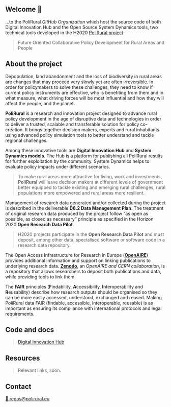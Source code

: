 ## Welcome 👋

...to the PoliRural *GitHub Organization* which host the source code of both Digital Innovation Hub and the Open Source System Dynamics tools, two technical tools developed in the H2020 [PoliRural project](https://polirural.eu/):

>Future Oriented Collaborative Policy Development for Rural Areas and People

## About the project

Depopulation, land abandonment and the loss of biodiversity in rural areas are changes that may proceed very slowly yet are often irreversible. In order for policymakers to solve these challenges, they need to know if current policy instruments are effective, who is benefiting from them and in what measure, what driving forces will be most influential and how they will affect the people, and the planet.

**PoliRural** is a research and innovation project designed to advance rural policy development in the age of disruptive data and technologies in order to deliver a trusted, scalable and transferable solution for policy co-creation. It brings together decision makers, experts and rural inhabitants using advanced policy simulation tools to better understand and tackle regional challenges.

Among these innovative tools are **Digital Innovation Hub** and **System Dynamics models**. The Hub is a platform for publishing all PoliRural results for further exploitation by the community. System Dynamics helps to evaluate policy impacts under different scenarios.

>To make rural areas more attractive for living, work and investments, **PoliRural** will leave decision makers at different levels of government better equipped to tackle existing and emerging rural challenges, rural populations more empowered and rural areas more resilient.

Management of research data generated and/or collected during the project is described in the deliverable **D8.2 Data Management Plan**. The treatment of original research data produced by the project follow “as open as possible, as closed as necessary” principle as specified in the Horizon 2020 **Open Research Data Pilot**.

> H2020 projects participate in the **Open Research Data Pilot** and must deposit, among other data, specialised software or software code in a research data repository.

The Open Access Infrastructure for Research in Europe ([**OpenAIRE**](https://www.openaire.eu/)) provides additional information and support on linking publications to underlying research data. [**Zenodo**](https://zenodo.org/), an *OpenAIRE and CERN collaboration*, is a repository that allows researchers to deposit both publications and data, while providing tools to link them.

The **FAIR** principles (**F**indability, **A**ccessibility, **I**nteroperability and **R**eusability) describe how research outputs should be organised so they can be more easily accessed, understood, exchanged and reused. Making PoliRural data FAIR (findable, accessible, interoperable, reusable) is as important as ensuring its compliance with international protocols and legal requirements.

## Code and docs

> [Digital Innovation Hub](https://github.com/polirural/Hub)

## Resources

> Relevant links, soon.

## Contact

[📧 repos@polirural.eu](mailto:repos@polirural.eu)
